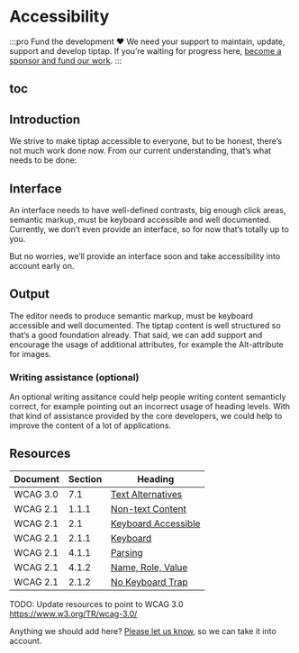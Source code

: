 # Accessibility

:::pro Fund the development ♥
We need your support to maintain, update, support and develop tiptap. If you’re waiting for progress here, [become a sponsor and fund our work](/sponsor).
:::

## toc

## Introduction
We strive to make tiptap accessible to everyone, but to be honest, there’s not much work done now. From our current understanding, that’s what needs to be done:

## Interface
An interface needs to have well-defined contrasts, big enough click areas, semantic markup, must be keyboard accessible and well documented. Currently, we don’t even provide an interface, so for now that’s totally up to you.

But no worries, we’ll provide an interface soon and take accessibility into account early on.

## Output
The editor needs to produce semantic markup, must be keyboard accessible and well documented. The tiptap content is well structured so that’s a good foundation already. That said, we can add support and encourage the usage of additional attributes, for example the Alt-attribute for images.

### Writing assistance (optional)
An optional writing assitance could help people writing content semanticly correct, for example pointing out an incorrect usage of heading levels. With that kind of assistance provided by the core developers, we could help to improve the content of a lot of applications.

## Resources

| Document | Section | Heading                                                                                |
| -------- | ------- | -------------------------------------------------------------------------------------- |
| WCAG 3.0 | 7.1     | [Text Alternatives](https://www.w3.org/TR/wcag-3.0/#text-alternatives)                 |
| WCAG 2.1 | 1.1.1   | [Non-text Content](https://www.w3.org/WAI/WCAG21/Understanding/non-text-content)       |
| WCAG 2.1 | 2.1     | [Keyboard Accessible](https://www.w3.org/WAI/WCAG21/Understanding/keyboard-accessible) |
| WCAG 2.1 | 2.1.1   | [Keyboard](https://www.w3.org/WAI/WCAG21/Understanding/keyboard)                       |
| WCAG 2.1 | 4.1.1   | [Parsing](https://www.w3.org/WAI/WCAG21/Understanding/parsing)                         |
| WCAG 2.1 | 4.1.2   | [Name, Role, Value](https://www.w3.org/WAI/WCAG21/Understanding/name-role-value)       |
| WCAG 2.1 | 2.1.2   | [No Keyboard Trap](https://www.w3.org/TR/WCAG21/#no-keyboard-trap)                     |

TODO: Update resources to point to WCAG 3.0 https://www.w3.org/TR/wcag-3.0/

Anything we should add here? [Please let us know](mailto:humans@tiptap.dev), so we can take it into account.
